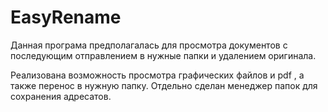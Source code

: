 # EasyRename

Данная програма предполагалась для просмотра документов с последующим отправлением в нужные папки и удалением оригинала. 

Реализована возможность просмотра графических файлов и pdf , а также перенос в нужную папку. Отдельно сделан менеджер папок для сохранения адресатов. 
